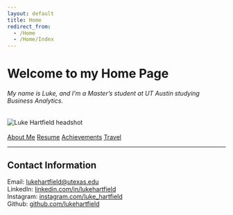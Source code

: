 ```yaml
---
layout: default
title: Home
redirect_from:
  - /Home
  - /Home/Index
---
```


<h1 class="text-center">Welcome to my Home Page</h1>

<h6 class="text-center">My name is Luke, and I’m a Master’s student at UT Austin studying Business Analytics.</h6>

<div class="container mt-5">
  <div class="row justify-content-center">
    <div class="col-md-4 mb-4">
      <div class="photo-box">
        <img
          class="img-fluid rounded"
          src="{{ '/assets/newimages/new-headshot-min.jpg' | relative_url }}"
          alt="Luke Hartfield headshot"
        >
      </div>
    </div>
  </div>
</div>

<br/>

<!-- Buttons -->
<div class="text-center my-4">
  <div class="btn-group-lg d-flex justify-content-center gap-3 flex-wrap">
    <a href="{{ '/about/' | relative_url }}" class="btn btn-outline-primary rounded-pill px-4">About Me</a>
    <a href="{{ '/resume/' | relative_url }}" class="btn btn-outline-primary rounded-pill px-4">Resume</a>
    <a href="{{ '/achievements/' | relative_url }}" class="btn btn-outline-primary rounded-pill px-4">Achievements</a>
    <a href="{{ '/travel/' | relative_url }}" class="btn btn-outline-primary rounded-pill px-4">Travel</a>
  </div>
</div>

<hr/>

<!-- Contact Information -->
<div class="container mt-5">
  <div class="card">
    <div class="text-center p-3">
      <h2 class="card-title">Contact Information</h2>
      <p class="card-text">
        Email: <a href="mailto:lukehartfield@utexas.edu?subject=MIS%20333K">lukehartfield@utexas.edu</a><br/>
        LinkedIn: <a href="https://www.linkedin.com/in/lukehartfield">linkedin.com/in/lukehartfield</a><br/>
        Instagram: <a href="https://www.instagram.com/luke_hartfield">instagram.com/luke_hartfield</a><br/>
        Github: <a href="https://github.com/lukehartfield">github.com/lukehartfield</a>
      </p>
    </div>
  </div>
</div>

<br/>
